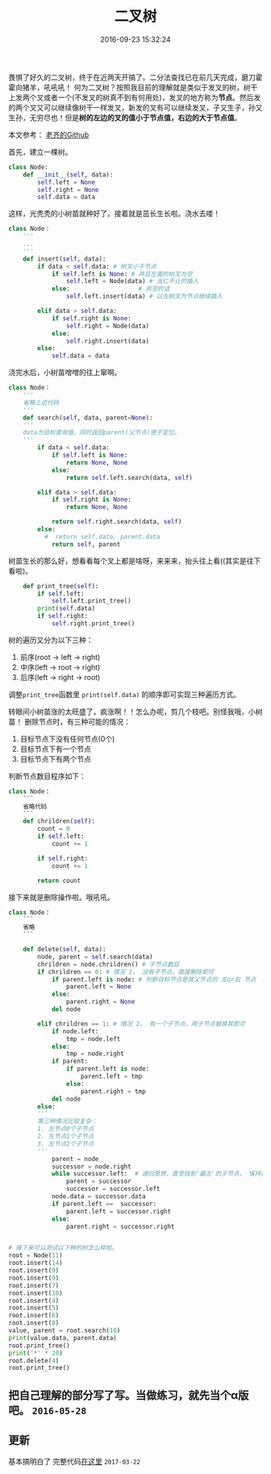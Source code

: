 ﻿---
title: 二叉树
date: 2016-09-23 15:32:24
tags: Algorithm
---
畏惧了好久的二叉树，终于在近两天开搞了。二分法查找已在前几天完成，磨刀霍霍向猪羊，吼吼吼！
何为二叉树？按照我目前的理解就是类似于发叉的树，树干上发两个叉或者一个(不发叉的树真不到有何用处)，发叉的地方称为**节点**。然后发的两个叉又可以继续像树干一样发叉，新发的叉有可以继续发叉，子又生子，孙又生孙，无穷尽也！但是**树的左边的叉的值小于节点值，右边的大于节点值**。

本文参考：
[老齐的Github](https://github.com/qiwsir/algorithm/blob/master/binary_tree.md)

首先，建立一棵树。
```python
class Node:
    def __init__(self, data):
        self.left = None
        self.right = None
        self.data = data
```
这样，光秃秃的小树苗就种好了。接着就是茁长生长啦。浇水去喽！
```python
class Node：
    '''
    ...
    '''
    def insert(self, data):
        if data < self.data: # 树叉小于节点
            if self.left is None: # 并且左面的树叉为空
                self.left = Node(data) # 当仁不让的插入
            else:                   # 非空的话
                self.left.insert(data) # 以左树叉为节点继续插入

        elif data > self.data:
            if self.right is None:
                self.right = Node(data)
            else:
                self.right.insert(data)
        else:
            self.data = data
```
浇完水后，小树苗噌噌的往上窜啊。
```python
class Node：
    '''
    省略上述代码
    '''
    def search(self, data, parent=None):
    '''
    data为目标查询值，同时返回parent(父节点)便于定位。
    '''
        if data < self.data:
            if self.left is None:
                return None, None
            else:
                return self.left.search(data, self)

        elif data > self.data:
            if self.right is None:
                return None, None

            return self.right.search(data, self)
        else:
     	  #  return self.data, parent.data
            return self, parent
```
树苗生长的那么好，想看看每个叉上都是啥呀，来来来，抬头往上看((其实是往下看啦)。
```python
    def print_tree(self):
        if self.left:
            self.left.print_tree()
        print(self.data)
        if self.right:
            self.right.print_tree()

```
树的遍历又分为以下三种：

1. 前序(root -> left -> right)
2. 中序(left -> root -> right)
3. 后序(left -> right -> root)

调整`print_tree`函数里 `print(self.data)` 的顺序即可实现三种遍历方式。

转眼间小树苗涨的太旺盛了，疯涨啊！！怎么办呢，剪几个枝吧。别怪我哦，小树苗！
删除节点时，有三种可能的情况：

1. 目标节点下没有任何节点(0个)
2. 目标节点下有一个节点
3. 目标节点下有两个节点

判断节点数目程序如下：
```python
class Node：
    ```
    省略代码
    ```
    def chrildren(self):
        count = 0
        if self.left:
            count += 1

        if self.right:
            count += 1

        return count
```
接下来就是删除操作啦。哦吼吼。
```python
class Node：
    ```
    省略
    ```

    def delete(self, data):
        node, parent = self.search(data)
        chrildren = node.chrildren() # 子节点数目
        if chrildren == 0: # 情况 1， 没有子节点，直接删除即可
            if parent.left is node: # 判断目标节点是其父节点的 左or右 节点
                parent.left = None
            else:
                parent.right = None
            del node

        elif chrildren == 1: # 情况 2， 有一个子节点，用子节点替换其即可
            if node.left:
                tmp = node.left
            else:
                tmp = node.right
            if parent:
                if parent.left is node:
                    parent.left = tmp
                else:
                    parent.right = tmp
            del node
        else:
        '''
        第三种情况比较复杂：
        1. 左节点0个子节点
        2. 左节点1个子节点
        3. 左节点2个子节点
        '''
            parent = node
            successor = node.right
            while successor.left:  # 递归思想，直至找到'最左'的子节点， 保持树的平衡，用右子节点的值替换
                parent = successor
                successor = successor.left
            node.data = successor.data
            if parent.left ==  successor:
                parent.left = successor.right
            else:
                parent.right = successor.right


# 接下来可以测试以下种的树怎么样啦。
root = Node(11)
root.insert(14)
root.insert(9)
root.insert(9)
root.insert(7)
root.insert(10)
root.insert(4)
root.insert(5)
root.insert(6)
root.insert(8)
value, parent = root.search(10)
print(value.data, parent.data)
root.print_tree()
print('*' * 20)
root.delete(4)
root.print_tree()

```

把自己理解的部分写了写。当做练习，就先当个α版吧。
`2016-05-28`
---
更新
---
基本搞明白了
完整代码[在这里](https://github.com/lambdaplus/python/blob/master/binary_tree.py)
`2017-03-22`

